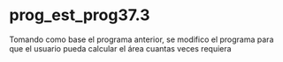 # prog_est_prog37.3
Tomando como base el programa anterior, se modifico el programa para que el usuario pueda calcular el área cuantas veces requiera
